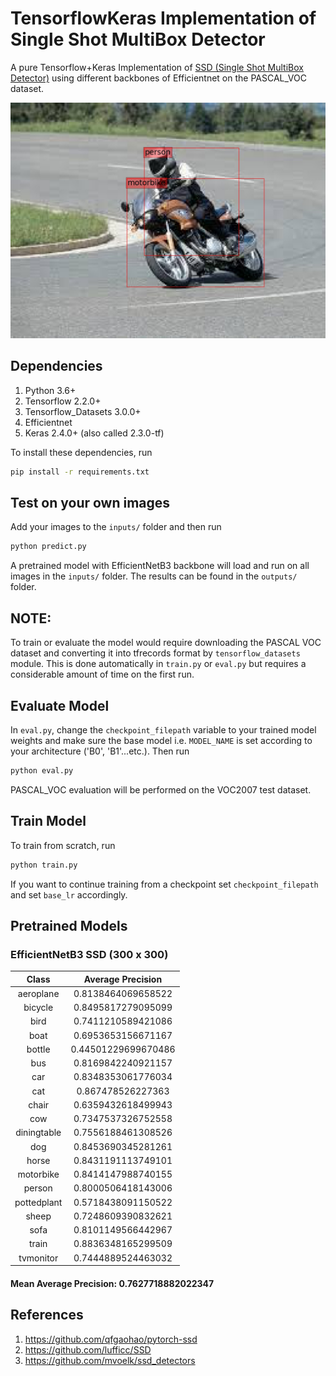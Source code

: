 # TensorflowKeras Implementation of Single Shot MultiBox Detector
A pure Tensorflow+Keras Implementation of [SSD (Single Shot MultiBox Detector)](https://arxiv.org/abs/1512.02325) using different backbones of Efficientnet on the PASCAL_VOC dataset.

![Example of EfficientnetB3 SSD](example.jpg  "Example of EfficientnetB3 SSD")

## Dependencies
1. Python 3.6+
2. Tensorflow 2.2.0+
3. Tensorflow_Datasets 3.0.0+
4. Efficientnet
5. Keras 2.4.0+ (also called 2.3.0-tf)

To install these dependencies, run
```bash
pip install -r requirements.txt
```
## Test on your own images
Add your images to the `inputs/` folder and then run
```bash
python predict.py
```
A pretrained model with EfficientNetB3 backbone will load and run on all images in the `inputs/` folder. The results can be found in the `outputs/` folder.

## NOTE: 
To train or evaluate the model would require downloading the PASCAL VOC dataset and converting it into tfrecords format by `tensorflow_datasets` module. This is done automatically in `train.py` or `eval.py` but requires a considerable amount of time on the first run.

## Evaluate Model
In `eval.py`, change the `checkpoint_filepath` variable to your trained model weights and make sure the base model i.e. `MODEL_NAME` is set according to your architecture ('B0', 'B1'...etc.). Then run
```bash
python eval.py
```
PASCAL_VOC evaluation will be performed on the VOC2007 test dataset.

## Train Model
To train from scratch, run
```bash
python train.py
```
If you want to continue training from a checkpoint set `checkpoint_filepath` and set `base_lr` accordingly.

## Pretrained Models

### EfficientNetB3 SSD (300 x 300)

|     Class    | Average Precision |
| :----------: |   :----------:    |
| aeroplane | 0.8138464069658522  |
| bicycle | 0.8495817279095099  |
| bird | 0.7411210589421086  |
| boat | 0.6953653156671167  |
| bottle | 0.44501229699670486  |
| bus | 0.8169842240921157  |
| car | 0.8348353061776034  |
| cat | 0.867478526227363  |
| chair | 0.6359432618499943  |
| cow | 0.7347537326752558  |
| diningtable | 0.7556188461308526  |
| dog | 0.8453690345281261  |
| horse | 0.8431191113749101  |
| motorbike | 0.8414147988740155  |
| person | 0.8000506418143006  |
| pottedplant | 0.5718438091150522  |
| sheep | 0.7248609390832621  |
| sofa | 0.8101149566442967  |
| train | 0.8836348165299509  |
| tvmonitor | 0.7444889524463032  |


#### Mean Average Precision: 0.7627718882022347


## References
1. https://github.com/qfgaohao/pytorch-ssd
2. https://github.com/lufficc/SSD
3. https://github.com/mvoelk/ssd_detectors